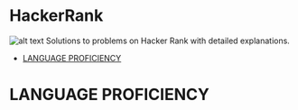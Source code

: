 # HackerRank
![alt text](https://hrcdn.net/hackerrank/assets/styleguide/logo_wordmark-13074b67abceb42ce8fd38bdeaac6926.svg)
Solutions to problems on Hacker Rank with detailed explanations. 

* [LANGUAGE PROFICIENCY](#language-proficiency)

# LANGUAGE PROFICIENCY
